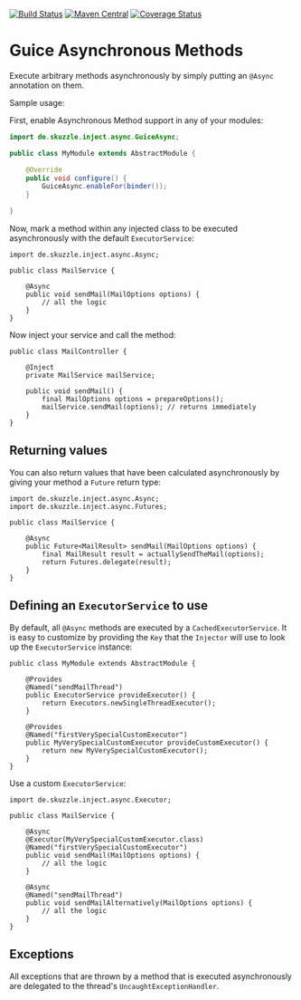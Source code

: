 [![Build Status](https://travis-ci.org/skuzzle/guice-async-extension.svg?branch=master)](https://travis-ci.org/skuzzle/guice-async-extension) [![Maven Central](https://maven-badges.herokuapp.com/maven-central/de.skuzzle.inject/guice-async-extension/badge.svg)](https://maven-badges.herokuapp.com/maven-central/de.skuzzle.inject/guice-async-extension)
[![Coverage Status](https://coveralls.io/repos/skuzzle/guice-async-extension/badge.svg?branch=master&service=github)](https://coveralls.io/github/skuzzle/guice-async-extension?branch=master)
# Guice Asynchronous Methods

Execute arbitrary methods asynchronously by simply putting an `@Async` annotation on them.

Sample usage:

First, enable Asynchronous Method support in any of your modules:

```java
import de.skuzzle.inject.async.GuiceAsync;

public class MyModule extends AbstractModule {

    @Override
    public void configure() {
        GuiceAsync.enableFor(binder());
    }

}
```

Now, mark a method within any injected class to be executed asynchronously with the 
default `ExecutorService`:

```
import de.skuzzle.inject.async.Async;

public class MailService {

    @Async
    public void sendMail(MailOptions options) {
        // all the logic
    }
}
```

Now inject your service and call the method:

```
public class MailController {

    @Inject
    private MailService mailService;
    
    public void sendMail() {
        final MailOptions options = prepareOptions();
        mailService.sendMail(options); // returns immediately
    }
}
```

## Returning values

You can also return values that have been calculated asynchronously by giving your method
a `Future` return type:

```
import de.skuzzle.inject.async.Async;
import de.skuzzle.inject.async.Futures;

public class MailService {

    @Async
    public Future<MailResult> sendMail(MailOptions options) {
        final MailResult result = actuallySendTheMail(options);
        return Futures.delegate(result);
    }
}
```

## Defining an `ExecutorService` to use

By default, all `@Async` methods are executed by a `CachedExecutorService`. It is easy 
to customize by providing the `Key` that the `Injector` will use to look up the 
`ExecutorService` instance:

```
public class MyModule extends AbstractModule {

    @Provides
    @Named("sendMailThread")
    public ExecutorService provideExecutor() {
        return Executors.newSingleThreadExecutor();
    }

    @Provides
    @Named("firstVerySpecialCustomExecutor")
    public MyVerySpecialCustomExecutor provideCustomExecutor() {
        return new MyVerySpecialCustomExecutor();
    }
}
```

Use a custom `ExecutorService`:

```
import de.skuzzle.inject.async.Executor;

public class MailService {

    @Async
    @Executor(MyVerySpecialCustomExecutor.class)
    @Named("firstVerySpecialCustomExecutor")
    public void sendMail(MailOptions options) {
        // all the logic
    }
    
    @Async
    @Named("sendMailThread")
    public void sendMailAlternatively(MailOptions options) {
        // all the logic
    }
}
```

## Exceptions

All exceptions that are thrown by a method that is executed asynchronously are delegated
to the thread's `UncaughtExceptionHandler`.